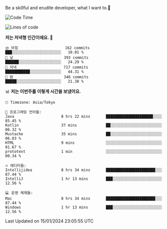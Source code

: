 Be a skillful and erudite developer, what I want to.👶

<!--START_SECTION:waka-->
![Code Time](http://img.shields.io/badge/Code%20Time-417%20hrs%2037%20mins-blue)

![Lines of code](https://img.shields.io/badge/%EC%A0%80%EB%8A%94%20%EC%97%AC%ED%83%9C%EA%B9%8C%EC%A7%80%20-756.0%20thousand%20%EC%A4%84%EC%9D%98%20%EC%BD%94%EB%93%9C%EB%A5%BC%20%EC%9E%91%EC%84%B1%ED%96%88%EC%96%B4%EC%9A%94.-blue)

**저는 저녁형 인간이에요. 🦉** 

```text
🌞 아침                     162 commits         ███░░░░░░░░░░░░░░░░░░░░░░   10.01 % 
🌆 낮　                     393 commits         ██████░░░░░░░░░░░░░░░░░░░   24.29 % 
🌃 저녁                     717 commits         ███████████░░░░░░░░░░░░░░   44.31 % 
🌙 밤　                     346 commits         █████░░░░░░░░░░░░░░░░░░░░   21.38 % 
```


📊 **저는 이번주를 이렇게 시간을 보냈어요.** 

```text
🕑︎ Timezone: Asia/Tokyo

💬 프로그래밍 언어들: 
Java                     8 hrs 22 mins       █████████████████████░░░░   85.45 % 
Kotlin                   37 mins             ██░░░░░░░░░░░░░░░░░░░░░░░   06.32 % 
Mustache                 35 mins             ██░░░░░░░░░░░░░░░░░░░░░░░   06.03 % 
HTML                     9 mins              ░░░░░░░░░░░░░░░░░░░░░░░░░   01.67 % 
prototext                1 min               ░░░░░░░░░░░░░░░░░░░░░░░░░   00.34 % 

🔥 에디터들: 
Intellijidea             8 hrs 34 mins       ██████████████████████░░░   87.44 % 
IntelliJ                 1 hr 13 mins        ███░░░░░░░░░░░░░░░░░░░░░░   12.56 % 

💻 운영 체제들: 
Mac                      8 hrs 34 mins       ██████████████████████░░░   87.44 % 
Windows                  1 hr 13 mins        ███░░░░░░░░░░░░░░░░░░░░░░   12.56 % 
```


 Last Updated on 15/01/2024 23:05:55 UTC
<!--END_SECTION:waka-->
